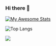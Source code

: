 ### Hi there 👋

[![My Awesome Stats](https://awesome-github-stats.azurewebsites.net/user-stats/NewbieCodes?cardType=octocat&theme=midnight-purple)](https://git.io/awesome-stats-card)

![Top Langs](https://github-readme-stats.vercel.app/api/top-langs/?username=NewbieCodes1&theme=tokyonight)

![](https://komarev.com/ghpvc/?username=NewbieCodes1&color=303030)


<!--
**NewbieCodes1/NewbieCodes1** is a ✨ _special_ ✨ repository because its `README.md` (this file) appears on your GitHub profile.

Here are some ideas to get you started:

- 🔭 I’m currently working on ...
- 🌱 I’m currently learning ...
- 👯 I’m looking to collaborate on ...
- 🤔 I’m looking for help with ...
- 💬 Ask me about ...
- 📫 How to reach me: ...
- 😄 Pronouns: ...
- ⚡ Fun fact: ...
-->
